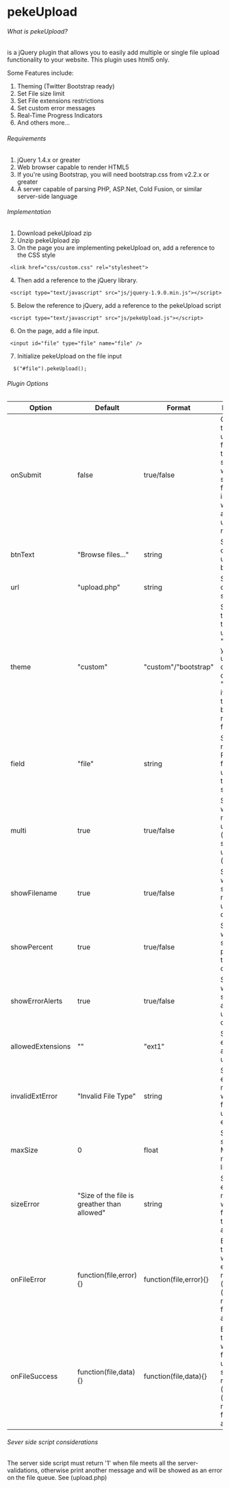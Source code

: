 pekeUpload
==========
###### What is pekeUpload?
is a jQuery plugin that allows you to easily add multiple or single file upload functionality to your website. This plugin uses html5 only.

Some Features include:

1.  Theming (Twitter Bootstrap ready)
2.  Set File size limit
3.  Set File extensions restrictions
4.  Set custom error messages
5.  Real-Time Progress Indicators
6.  And others more...

###### Requirements
1.  jQuery 1.4.x or greater
2.  Web browser capable to render HTML5
3.  If you're using Bootstrap, you will need bootstrap.css from v2.2.x or greater
4.  A server capable of parsing PHP, ASP.Net, Cold Fusion, or similar server-side language

###### Implementation

1.  Download pekeUpload zip
2.  Unzip pekeUpload zip
3.  On the page you are implementing pekeUpload on, add a reference to the CSS style<br />
```
 <link href="css/custom.css" rel="stylesheet">   
```
4. Then add a reference to the jQuery library.<br />
```
 <script type="text/javascript" src="js/jquery-1.9.0.min.js"></script>
```
5.  Below the reference to jQuery, add a reference to the pekeUpload script<br />
```
 <script type="text/javascript" src="js/pekeUpload.js"></script>
 ```
6.  On the page, add a file input.<br />
```
 <input id="file" type="file" name="file" />
 ```
7.  Initialize pekeUpload on the file input<br />
```
  $("#file").pekeUpload();
 ```
 
###### Plugin Options

| Option | Default | Format | Description|
| ------ | ------- | ------- | ---------- |
| onSubmit| false | true/false | Gives you the option of upload the files when the file is selected or when you submit the form. When is true, you won't be able to upload multiple files |
| btnText| "Browse files..." | string | Set the text of the upload button |
| url| "upload.php" | string | Set the url of upload script |
| theme | "custom" | "custom"/"bootstrap" | Set the theme for the uploader, "custom" if you want to use your custom css, or "bootstrap" if you prefer the Twitter bootstrap-ready functionality |
| field | "file" | string | Set the name for the POST data field, this is useful for the server-side script |
| multi | true | true/false | Sets if you want multiple file uploads (true) or a single file upload (false) |
| showFilename | true | true/false | Sets if you want to show the file name on the uploader queue |
| showPercent | true | true/false | Sets if you want to show the percent on the uploader queue |
| showErrorAlerts | true | true/false | Sets if you want to show error alerts on the uploader queue |
| allowedExtensions | "" | "ext1" | Sets the file extensions allowed to upload |
| invalidExtError | "Invalid File Type" | string | Sets the error message when the file has an unsupported extension |
| maxSize | 0 | float | Set the file size limit in MB, 0 means no limit |
| sizeError | "Size of the file is greather than allowed" | string | Sets the error message when the file is bigger than size allowed |
|  onFileError | function(file,error){} | function(file,error){} | Event triggered when some error ocurs, returns error (string), file (object). file returns file.name and file.size |
|  onFileSuccess | function(file,data){} | function(file,data){} | Event triggered when the file has been uploaded succesfully, returns data (string), file (object). file returns file.name and file.size |

###### Sever side script considerations
The server side script must return '1' when file meets all the server-validations, otherwise print another message and will be showed as an error on the file queue. See (upload.php)

	


